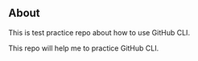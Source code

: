 ## About
This is test practice repo about how to use GitHub CLI.

This repo will help me to practice GitHub CLI.
